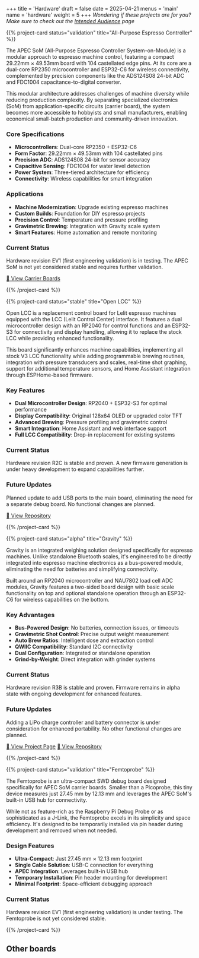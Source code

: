 +++
title = 'Hardware'
draft = false
date = 2025-04-21
menus = 'main'
name = 'hardware'
weight = 5
+++
*Wondering if these projects are for you? Make sure to check out the [Intended Audience](/about/intended-audience) page*

<div class="project-cards-container">

{{% project-card status="validation" title="All-Purpose Espresso Controller" %}}

The APEC SoM (All-Purpose Espresso Controller System-on-Module) is a modular approach to espresso machine control, featuring a compact 29.22mm × 49.53mm board with 104 castellated edge pins. At its core are a dual-core RP2350 microcontroller and ESP32-C6 for wireless connectivity, complemented by precision components like the ADS124S08 24-bit ADC and FDC1004 capacitance-to-digital converter.

This modular architecture addresses challenges of machine diversity while reducing production complexity. By separating specialized electronics (SoM) from application-specific circuits (carrier board), the system becomes more accessible to hobbyists and small manufacturers, enabling economical small-batch production and community-driven innovation.

### Core Specifications

- **Microcontrollers**: Dual-core RP2350 + ESP32-C6
- **Form Factor**: 29.22mm × 49.53mm with 104 castellated pins
- **Precision ADC**: ADS124S08 24-bit for sensor accuracy
- **Capacitive Sensing**: FDC1004 for water level detection
- **Power System**: Three-tiered architecture for efficiency
- **Connectivity**: Wireless capabilities for smart integration

### Applications

- **Machine Modernization**: Upgrade existing espresso machines
- **Custom Builds**: Foundation for DIY espresso projects
- **Precision Control**: Temperature and pressure profiling
- **Gravimetric Brewing**: Integration with Gravity scale system
- **Smart Features**: Home automation and remote monitoring

### Current Status

Hardware revision EV1 (first engineering validation) is in testing. The APEC SoM is not yet considered stable and requires further validation.

<a href="/apec/carriers" class="project-button primary">🔌 View Carrier Boards</a>

{{% /project-card %}}

{{% project-card status="stable" title="Open LCC" %}}

Open LCC is a replacement control board for Lelit espresso machines equipped with the LCC (Lelit Control Center) interface. It features a dual microcontroller design with an RP2040 for control functions and an ESP32-S3 for connectivity and display handling, allowing it to replace the stock LCC while providing enhanced functionality.

This board significantly enhances machine capabilities, implementing all stock V3 LCC functionality while adding programmable brewing routines, integration with pressure transducers and scales, real-time shot graphing, support for additional temperature sensors, and Home Assistant integration through ESPHome-based firmware.

### Key Features

- **Dual Microcontroller Design**: RP2040 + ESP32-S3 for optimal performance
- **Display Compatibility**: Original 128x64 OLED or upgraded color TFT
- **Advanced Brewing**: Pressure profiling and gravimetric control
- **Smart Integration**: Home Assistant and web interface support
- **Full LCC Compatibility**: Drop-in replacement for existing systems

### Current Status

Hardware revision R2C is stable and proven. A new firmware generation is under heavy development to expand capabilities further.

### Future Updates

Planned update to add USB ports to the main board, eliminating the need for a separate debug board. No functional changes are planned.

<a href="https://github.com/variegated-coffee/open-lcc-board" class="project-button primary" target="_blank" rel="noopener">📁 View Repository</a>

{{% /project-card %}}

{{% project-card status="alpha" title="Gravity" %}}

Gravity is an integrated weighing solution designed specifically for espresso machines. Unlike standalone Bluetooth scales, it's engineered to be directly integrated into espresso machine electronics as a bus-powered module, eliminating the need for batteries and simplifying connectivity.

Built around an RP2040 microcontroller and NAU7802 load cell ADC modules, Gravity features a two-sided board design with basic scale functionality on top and optional standalone operation through an ESP32-C6 for wireless capabilities on the bottom.

### Key Advantages

- **Bus-Powered Design**: No batteries, connection issues, or timeouts
- **Gravimetric Shot Control**: Precise output weight measurement
- **Auto Brew Ratios**: Intelligent dose and extraction control
- **QWIIC Compatibility**: Standard I2C connectivity
- **Dual Configuration**: Integrated or standalone operation
- **Grind-by-Weight**: Direct integration with grinder systems

### Current Status

Hardware revision R3B is stable and proven. Firmware remains in alpha state with ongoing development for enhanced features.

### Future Updates

Adding a LiPo charge controller and battery connector is under consideration for enhanced portability. No other functional changes are planned.

<a href="/hardware/gravity" class="project-button primary">📖 View Project Page</a>
<a href="https://github.com/variegated-coffee/gravity" class="project-button secondary" target="_blank" rel="noopener">📁 View Repository</a>

{{% /project-card %}}

{{% project-card status="validation" title="Femtoprobe" %}}

The Femtoprobe is an ultra-compact SWD debug board designed specifically for APEC SoM carrier boards. Smaller than a Picoprobe, this tiny device measures just 27.45 mm by 12.13 mm and leverages the APEC SoM's built-in USB hub for connectivity.

While not as feature-rich as the Raspberry Pi Debug Probe or as sophisticated as a J-Link, the Femtoprobe excels in its simplicity and space efficiency. It's designed to be temporarily installed via pin header during development and removed when not needed.

### Design Features

- **Ultra-Compact**: Just 27.45 mm × 12.13 mm footprint
- **Single Cable Solution**: USB-C connection for everything
- **APEC Integration**: Leverages built-in USB hub
- **Temporary Installation**: Pin header mounting for development
- **Minimal Footprint**: Space-efficient debugging approach

### Current Status

Hardware revision EV1 (first engineering validation) is under testing. The Femtoprobe is not yet considered stable.

{{% /project-card %}}

</div>

## Other boards
